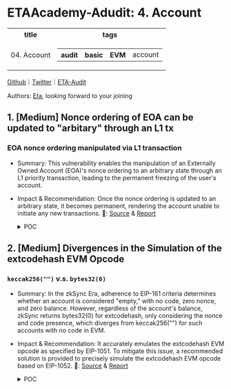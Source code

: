 # ETAAcademy-Adudit: 4. Account

<table>
  <tr>
    <th>title</th>
    <th>tags</th>
  </tr>
  <tr>
    <td>04. Account</td>
    <td>
      <table>
        <tr>
          <th>audit</th>
          <th>basic</th>
          <th>EVM</th>
          <td>account</td>
        </tr>
      </table>
    </td>
  </tr>
</table>

[Github](https://github.com/ETAAcademy)｜[Twitter](https://twitter.com/ETAAcademy)｜[ETA-Audit](https://github.com/ETAAcademy/ETAAcademy-Audit)

Authors: [Eta](https://twitter.com/pwhattie), looking forward to your joining

## 1. [Medium] Nonce ordering of EOA can be updated to "arbitary" through an L1 tx

### EOA nonce ordering manipulated via L1 transaction

- Summary: This vulnerability enables the manipulation of an Externally Owned Account (EOA)'s nonce ordering to an arbitrary state through an L1 priority transaction, leading to the permanent freezing of the user's account.
- Impact & Recommendation: Once the nonce ordering is updated to an arbitrary state, it becomes permanent, rendering the account unable to initiate any new transactions.
  🐬: [Source](https://github.com/code-423n4/2023-10-zksync-findings/issues/861) & [Report](https://code4rena.com/reports/2023-10-zksync)

  <details><summary>POC</summary>

  ```solidity

    function _validateTransaction(
        bytes32 _suggestedSignedHash,
        Transaction calldata _transaction
    ) internal returns (bytes4 magic) {
        // Note, that nonce holder can only be called with "isSystem" flag.
        SystemContractsCaller.systemCallWithPropagatedRevert(
            uint32(gasleft()),
            address(NONCE_HOLDER_SYSTEM_CONTRACT),
            0,
            abi.encodeCall(INonceHolder.incrementMinNonceIfEquals, (_transaction.nonce))
        );
    function incrementMinNonceIfEquals(uint256 _expectedNonce) external onlySystemCall {
        uint256 addressAsKey = uint256(uint160(msg.sender));
        uint256 oldRawNonce = rawNonces[addressAsKey];
        (, uint256 oldMinNonce) = _splitRawNonce(oldRawNonce);
        require(oldMinNonce == _expectedNonce, "Incorrect nonce");
        unchecked {
            rawNonces[addressAsKey] = oldRawNonce + 1;
        }
    }

     // Checks whether the nonce `nonce` have been already used for
        // account `from`. Reverts if the nonce has not been used properly.
        function ensureNonceUsage(from, nonce, shouldNonceBeUsed) {
            // INonceHolder.validateNonceUsage selector
            mstore(0, {{RIGHT_PADDED_VALIDATE_NONCE_USAGE_SELECTOR}})
            mstore(4, from)
            mstore(36, nonce)
            mstore(68, shouldNonceBeUsed)
            let success := call(
                gas(),
                NONCE_HOLDER_ADDR(),
                0,
                0,
                100,
                0,
                0
            )
            if iszero(success) {
                revertWithReason(
                    ACCOUNT_TX_VALIDATION_ERR_CODE(),
                    1
                )
            }
        }
    function validateNonceUsage(address _address, uint256 _key, bool _shouldBeUsed) external view {
        bool isUsed = isNonceUsed(_address, _key);
        if (isUsed && !_shouldBeUsed) {
            revert("Reusing the same nonce twice");
        } else if (!isUsed && _shouldBeUsed) {
            revert("The nonce was not set as used");
        }
    }
    function isNonceUsed(address _address, uint256 _nonce) public view returns (bool) {
        uint256 addressAsKey = uint256(uint160(_address));
        return (_nonce < getMinNonce(_address) || nonceValues[addressAsKey][_nonce] > 0);
    }

    function _execute(Transaction calldata _transaction) internal {
        address to = address(uint160(_transaction.to));
        uint128 value = Utils.safeCastToU128(_transaction.value);
        bytes calldata data = _transaction.data;
        uint32 gas = Utils.safeCastToU32(gasleft());
        // Note, that the deployment method from the deployer contract can only be called with a "systemCall" flag.
        bool isSystemCall;
        if (to == address(DEPLOYER_SYSTEM_CONTRACT) && data.length >= 4) {
            bytes4 selector = bytes4(data[:4]);
            // Check that called function is the deployment method,
            // the others deployer method is not supposed to be called from the default account.
            isSystemCall =
                selector == DEPLOYER_SYSTEM_CONTRACT.create.selector ||
                selector == DEPLOYER_SYSTEM_CONTRACT.create2.selector ||
                selector == DEPLOYER_SYSTEM_CONTRACT.createAccount.selector ||
                selector == DEPLOYER_SYSTEM_CONTRACT.create2Account.selector;
        }

            function msgValueSimulatorMimicCall(to, from, value, dataPtr) -> success {
                // Only calls to the deployer system contract are allowed to be system
                let isSystem := eq(to, CONTRACT_DEPLOYER_ADDR())
                success := mimicCallOnlyResult(
                    MSG_VALUE_SIMULATOR_ADDR(),
                    from,
                    dataPtr,
                    0,
                    1,
                    value,
                    to,
                    isSystem
                )
            }

    function updateNonceOrdering(AccountNonceOrdering _nonceOrdering) external onlySystemCall {
        AccountInfo memory currentInfo = accountInfo[msg.sender];
        require(
            _nonceOrdering == AccountNonceOrdering.Arbitrary &&
                currentInfo.nonceOrdering == AccountNonceOrdering.Sequential,
            "It is only possible to change from sequential to arbitrary ordering"
        );
        currentInfo.nonceOrdering = _nonceOrdering;
        _storeAccountInfo(msg.sender, currentInfo);
        emit AccountNonceOrderingUpdated(msg.sender, _nonceOrdering);
    }


  ```

  </details>

## 2. [Medium] Divergences in the Simulation of the extcodehash EVM Opcode

### `keccak256("")` v.s. `bytes32(0)`

- Summary: In the zkSync Era, adherence to EIP-161 criteria determines whether an account is considered "empty," with no code, zero nonce, and zero balance. However, regardless of the account's balance, zkSync returns bytes32(0) for extcodehash, only considering the nonce and code presence, which diverges from keccak256("") for such accounts with no code in EVM.
- Impact & Recommendation: It accurately emulates the extcodehash EVM opcode as specified by EIP-1051. To mitigate this issue, a recommended solution is provided to precisely simulate the extcodehash EVM opcode based on EIP-1052.
  🐬: [Source](https://github.com/code-423n4/2023-10-zksync-findings/issues/133) & [Report](https://code4rena.com/reports/2023-10-zksync)

  <details><summary>POC</summary>

  ```solidity

  function getCodeHash(uint256 _input) external view override returns (bytes32) {
        address account = address(uint160(_input));
        if (uint160(account) <= CURRENT_MAX_PRECOMPILE_ADDRESS && account.balance != 0) {
            return EMPTY_STRING_KECCAK;
        } else if (uint160(account) <= CURRENT_MAX_PRECOMPILE_ADDRESS && address(account).balance == 0) {
            return bytes32(0);
        }
        bytes32 codeHash = getRawCodeHash(account);
        if (codeHash == 0x00 && NONCE_HOLDER_SYSTEM_CONTRACT.getRawNonce(account) > 0) {
            codeHash = EMPTY_STRING_KECCAK;
        }
        else if (Utils.isContractConstructing(codeHash)) {
            codeHash = EMPTY_STRING_KECCAK;
        } else if (codeHash == 0x00 && NONCE_HOLDER_SYSTEM_CONTRACT.getRawNonce(account) == 0 && address(account).balance != 0) {
            codeHash = EMPTY_STRING_KECCAK;
        }
        return codeHash;
    }

  ```

  </details>

